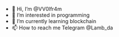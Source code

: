 - 👋 Hi, I’m @VV0lfr4m
- 👀 I’m interested in programming
- 🌱 I’m currently learning blockchain
- 📫 How to reach me Telegram @Lamb_da

<!---
VV0lfr4m/VV0lfr4m is a ✨ special ✨ repository because its `README.md` (this file) appears on your GitHub profile.
You can click the Preview link to take a look at your changes.
--->
